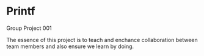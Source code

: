 # Printf
Group Project 001

The essence of this project is to teach and enchance collaboration between team members and also ensure we learn by doing.
